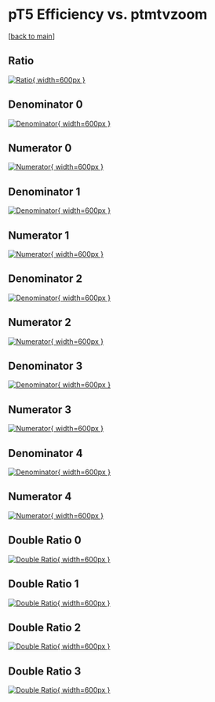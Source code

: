 # pT5 Efficiency vs. ptmtvzoom

[[back to main](./)]



## Ratio

[![Ratio](../mtv/var/pT5_xtr_321_1_eff_ptmtvzoom.png){ width=600px }](../mtv/var/pT5_xtr_321_1_eff_ptmtvzoom.pdf)

## Denominator 0

[![Denominator](../mtv/den/pT5_xtr_321_1_eff_ptmtvzoom_den0.png){ width=600px }](../mtv/den/pT5_xtr_321_1_eff_ptmtvzoom_den0.pdf)

## Numerator 0

[![Numerator](../mtv/num/pT5_xtr_321_1_eff_ptmtvzoom_num0.png){ width=600px }](../mtv/num/pT5_xtr_321_1_eff_ptmtvzoom_num0.pdf)

## Denominator 1

[![Denominator](../mtv/den/pT5_xtr_321_1_eff_ptmtvzoom_den1.png){ width=600px }](../mtv/den/pT5_xtr_321_1_eff_ptmtvzoom_den1.pdf)

## Numerator 1

[![Numerator](../mtv/num/pT5_xtr_321_1_eff_ptmtvzoom_num1.png){ width=600px }](../mtv/num/pT5_xtr_321_1_eff_ptmtvzoom_num1.pdf)

## Denominator 2

[![Denominator](../mtv/den/pT5_xtr_321_1_eff_ptmtvzoom_den2.png){ width=600px }](../mtv/den/pT5_xtr_321_1_eff_ptmtvzoom_den2.pdf)

## Numerator 2

[![Numerator](../mtv/num/pT5_xtr_321_1_eff_ptmtvzoom_num2.png){ width=600px }](../mtv/num/pT5_xtr_321_1_eff_ptmtvzoom_num2.pdf)

## Denominator 3

[![Denominator](../mtv/den/pT5_xtr_321_1_eff_ptmtvzoom_den3.png){ width=600px }](../mtv/den/pT5_xtr_321_1_eff_ptmtvzoom_den3.pdf)

## Numerator 3

[![Numerator](../mtv/num/pT5_xtr_321_1_eff_ptmtvzoom_num3.png){ width=600px }](../mtv/num/pT5_xtr_321_1_eff_ptmtvzoom_num3.pdf)

## Denominator 4

[![Denominator](../mtv/den/pT5_xtr_321_1_eff_ptmtvzoom_den4.png){ width=600px }](../mtv/den/pT5_xtr_321_1_eff_ptmtvzoom_den4.pdf)

## Numerator 4

[![Numerator](../mtv/num/pT5_xtr_321_1_eff_ptmtvzoom_num4.png){ width=600px }](../mtv/num/pT5_xtr_321_1_eff_ptmtvzoom_num4.pdf)

## Double Ratio 0

[![Double Ratio](../mtv/ratio/pT5_xtr_321_1_eff_ptmtvzoom_ratio0.png){ width=600px }](../mtv/ratio/pT5_xtr_321_1_eff_ptmtvzoom_ratio0.pdf)

## Double Ratio 1

[![Double Ratio](../mtv/ratio/pT5_xtr_321_1_eff_ptmtvzoom_ratio1.png){ width=600px }](../mtv/ratio/pT5_xtr_321_1_eff_ptmtvzoom_ratio1.pdf)

## Double Ratio 2

[![Double Ratio](../mtv/ratio/pT5_xtr_321_1_eff_ptmtvzoom_ratio2.png){ width=600px }](../mtv/ratio/pT5_xtr_321_1_eff_ptmtvzoom_ratio2.pdf)

## Double Ratio 3

[![Double Ratio](../mtv/ratio/pT5_xtr_321_1_eff_ptmtvzoom_ratio3.png){ width=600px }](../mtv/ratio/pT5_xtr_321_1_eff_ptmtvzoom_ratio3.pdf)

